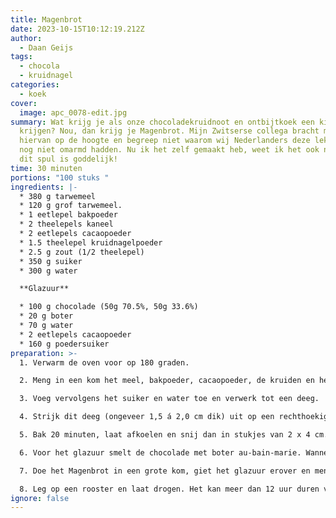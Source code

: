 ```yaml
---
title: Magenbrot
date: 2023-10-15T10:12:19.212Z
author:
  - Daan Geijs
tags:
  - chocola
  - kruidnagel
categories:
  - koek
cover:
  image: apc_0078-edit.jpg
summary: Wat krijg je als onze chocoladekruidnoot en ontbijtkoek een kind zouden
  krijgen? Nou, dan krijg je Magenbrot. Mijn Zwitserse collega bracht mij
  hiervan op de hoogte en begreep niet waarom wij Nederlanders deze lekkernij
  nog niet omarmd hadden. Nu ik het zelf gemaakt heb, weet ik het ook niet, want
  dit spul is goddelijk!
time: 30 minuten
portions: "100 stuks "
ingredients: |-
  * 380 g tarwemeel
  * 120 g grof tarwemeel.
  * 1 eetlepel bakpoeder
  * 2 theelepels kaneel
  * 2 eetlepels cacaopoeder
  * 1.5 theelepel kruidnagelpoeder
  * 2.5 g zout (1/2 theelepel)
  * 350 g suiker
  * 300 g water

  **Glazuur**

  * 100 g chocolade (50g 70.5%, 50g 33.6%)
  * 20 g boter
  * 70 g water
  * 2 eetlepels cacaopoeder
  * 160 g poedersuiker
preparation: >-
  1. Verwarm de oven voor op 180 graden.

  2. Meng in een kom het meel, bakpoeder, cacaopoeder, de kruiden en het zout.

  3. Voeg vervolgens het suiker en water toe en verwerk tot een deeg.

  4. Strijk dit deeg (ongeveer 1,5 á 2,0 cm dik) uit op een rechthoekige bakplaat bekleed met bakpapier.

  5. Bak 20 minuten, laat afkoelen en snij dan in stukjes van 2 x 4 cm.

  6. Voor het glazuur smelt de chocolade met boter au-bain-marie. Wanneer gesmolten voeg het cacaopoeder en suiker toe. Meng nu het water en klop met een garde totdat het glazuur een mooie consistentie heeft en het mooi glad is.

  7. Doe het Magenbrot in een grote kom, giet het glazuur erover en meng tot alle stukjes gelijkmatig zijn geglazuurd.

  8. Leg op een rooster en laat drogen. Het kan meer dan 12 uur duren voordat ze echt mooi droog zijn.
ignore: false
---
```

